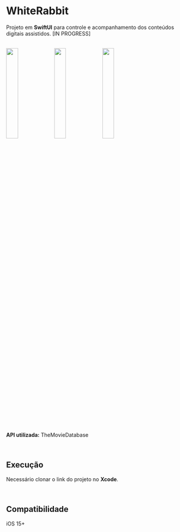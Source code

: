 # WhiteRabbit

Projeto em **SwiftUI** para controle e acompanhamento dos conteúdos digitais assistidos. [IN PROGRESS]

<br>

<div align="left">

<img src="https://github.com/mtsaccorsi/WhiteRabbit/assets/41010243/704be1b3-c586-4230-aab6-f076a3080ac7" width="25%">

<img src="https://github.com/mtsaccorsi/WhiteRabbit/assets/41010243/cec81d14-7b33-49ac-8548-a834893a66df" width="25%">

<img src="https://github.com/mtsaccorsi/WhiteRabbit/assets/41010243/40349ee0-68b7-4a16-b600-7435c178a97d" width="25%">

</div>

<br><br>

<b>API utilizada:</b> TheMovieDatabase

<br>

## Execução

Necessário clonar o link do projeto no **Xcode**.

<br>

## Compatibilidade

iOS 15+
